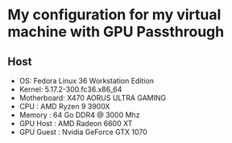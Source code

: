 # My configuration for my virtual machine with GPU Passthrough

## Host

- OS: Fedora Linux 36 Workstation Edition
- Kernel: 5.17.2-300.fc36.x86_64 
- Motherboard: X470 AORUS ULTRA GAMING
- CPU : AMD Ryzen 9 3900X
- Memory : 64 Go DDR4 @ 3000 Mhz
- GPU Host : AMD Radeon 6600 XT
- GPU Guest : Nvidia GeForce GTX 1070

